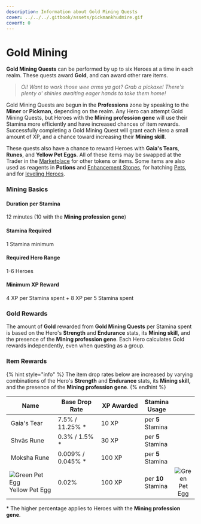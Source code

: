 ```yaml
---
description: Information about Gold Mining Quests
cover: ../../../.gitbook/assets/pickmankhudmire.gif
coverY: 0
---
```


# Gold Mining

**Gold Mining Quests** can be performed by up to six Heroes at a time in each realm. These quests award **Gold**, and can award other rare items.

> _Oi! Want to work those wee arms ya got? Grab a pickaxe! There's plenty o' shinies awaiting eager hands ta take them home!_

Gold Mining Quests are begun in the **Professions** zone by speaking to the **Miner** or **Pickman**, depending on the realm. Any Hero can attempt Gold Mining Quests, but Heroes with the **Mining profession gene** will use their Stamina more efficiently and have increased chances of item rewards. Successfully completing a Gold Mining Quest will grant each Hero a small amount of XP, and a chance toward increasing their **Mining skill**.

These quests also have a chance to reward Heroes with **Gaia's Tears**, **Runes**, and **Yellow Pet Eggs**. All of these items may be swapped at the Trader in the [Marketplace](../marketplace.md) for other tokens or items. Some items are also used as reagents in **Potions** and [Enhancement Stones](../heroes/enhancement-stones.md), for hatching [Pets](../heroes/pets.md), and for [leveling Heroes](../heroes/leveling.md).

### **Mining Basics**

#### Duration per Stamina

12 minutes (10 with the **Mining profession gene**)

#### Stamina Required

1 Stamina minimum

#### Required Hero Range

1-6 Heroes

#### Minimum XP Reward

4 XP per Stamina spent + 8 XP per 5 Stamina spent

### **Gold Rewards**

The amount of **Gold** rewarded from **Gold Mining Quests** per Stamina spent is based on the Hero's **Strength** and **Endurance** stats, its **Mining skill,** and the presence of the **Mining profession gene**. Each Hero calculates Gold rewards independently, even when questing as a group.

### **Item Rewards**

{% hint style="info" %}
The item drop rates below are increased by varying combinations of the Hero's **Strength** and **Endurance** stats, its **Mining skill,** and the presence of the **Mining profession gene**.
{% endhint %}

<table><thead><tr><th width="233.69851729818782">Name</th><th width="184">Base Drop Rate</th><th width="170">XP Awarded</th><th>Stamina Usage</th><th data-hidden align="center"> </th></tr></thead><tbody><tr><td><img src="https://defi-kingdoms.b-cdn.net/art-assets/items/gaias-tear.png" alt="" data-size="original"> Gaia's Tear</td><td>7.5% / 11.25% *</td><td>10 XP</td><td>per <strong>5</strong> Stamina</td><td align="center"></td></tr><tr><td><img src="https://defi-kingdoms.b-cdn.net/art-assets/items/shvas-rune.gif" alt=""> Shvās Rune</td><td>0.3% / 1.5% *</td><td>30 XP</td><td>per <strong>5</strong> Stamina</td><td align="center"></td></tr><tr><td><img src="https://defi-kingdoms.b-cdn.net/art-assets/items/moksha-rune.gif" alt=""> Moksha Rune</td><td>0.009% / 0.045% *</td><td>100 XP</td><td>per <strong>5</strong> Stamina</td><td align="center"></td></tr><tr><td><img src="https://defi-kingdoms.b-cdn.net/art-assets/items/pet-egg-yellow.png" alt="Green Pet Egg"> Yellow Pet Egg</td><td>0.02%</td><td>100 XP</td><td>per <strong>10</strong> Stamina</td><td align="center"><img src="https://defi-kingdoms.b-cdn.net/art-assets/items/pet-egg-green.png" alt="Green Pet Egg"></td></tr></tbody></table>

\* The higher percentage applies to Heroes with the **Mining profession gene**.

